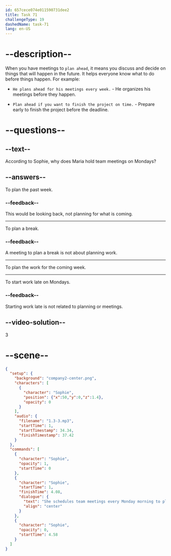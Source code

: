 ```yaml
---
id: 657cece074e011590731dee2
title: Task 71
challengeType: 19
dashedName: task-71
lang: en-US
---
```


<!-- (audio) Sophie: She schedules team meetings every Monday morning to plan the week ahead. -->

# --description--

When you have meetings to `plan ahead`, it means you discuss and decide on things that will happen in the future. It helps everyone know what to do before things happen. For example:

- `He plans ahead for his meetings every week.` - He organizes his meetings before they happen.

- `Plan ahead if you want to finish the project on time.` - Prepare early to finish the project before the deadline.

# --questions--

## --text--

According to Sophie, why does Maria hold team meetings on Mondays?

## --answers--

To plan the past week.

### --feedback--

This would be looking back, not planning for what is coming.

---

To plan a break.

### --feedback--

A meeting to plan a break is not about planning work.

---

To plan the work for the coming week.

---

To start work late on Mondays.

### --feedback--

Starting work late is not related to planning or meetings.

## --video-solution--

3

# --scene--

```json
{
  "setup": {
    "background": "company2-center.png",
    "characters": [
      {
        "character": "Sophie",
        "position": {"x":50,"y":0,"z":1.4},
        "opacity": 0
      }
    ],
    "audio": {
      "filename": "1.3-3.mp3",
      "startTime": 1,
      "startTimestamp": 34.34,
      "finishTimestamp": 37.42
    }
  },
  "commands": [
    {
      "character": "Sophie",
      "opacity": 1,
      "startTime": 0
    },
    {
      "character": "Sophie",
      "startTime": 1,
      "finishTime": 4.08,
      "dialogue": {
        "text": "She schedules team meetings every Monday morning to plan the week ahead.",
        "align": "center"
      }
    },
    {
      "character": "Sophie",
      "opacity": 0,
      "startTime": 4.58
    }
  ]
}
```
